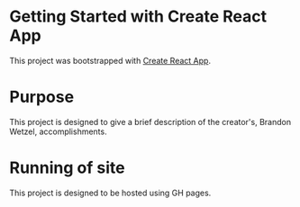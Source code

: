 # Getting Started with Create React App

This project was bootstrapped with [Create React App](https://github.com/facebook/create-react-app).

# Purpose

This project is designed to give a brief description of the creator's, Brandon Wetzel, accomplishments.

# Running of site

This project is designed to be hosted using GH pages. 